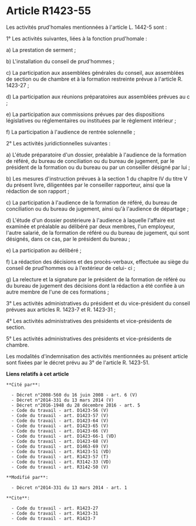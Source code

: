 # Article R1423-55

Les activités prud'homales mentionnées à l'article L. 1442-5 sont : 

1° Les activités suivantes, liées à la fonction prud'homale : 

a) La prestation de serment ; 

b) L'installation du conseil de prud'hommes ; 

c) La participation aux assemblées générales du conseil, aux assemblées de section ou de chambre et à la formation restreinte
prévue à l'article R. 1423-27 ; 

d) La participation aux réunions préparatoires aux assemblées prévues au c ; 

e) La participation aux commissions prévues par des dispositions législatives ou réglementaires ou instituées par le
règlement intérieur ; 

f) La participation à l'audience de rentrée solennelle ;

2° Les activités juridictionnelles suivantes : 

a) L'étude préparatoire d'un dossier, préalable à l'audience de la formation de référé, du bureau de conciliation ou du
bureau de jugement, par le président de la formation ou du bureau ou par un conseiller désigné par lui ; 

b) Les mesures d'instruction prévues à la section 1 du chapitre IV du titre V du présent livre, diligentées par le conseiller
rapporteur, ainsi que la rédaction de son rapport ; 

c) La participation à l'audience de la formation de référé, du bureau de conciliation ou du bureau de jugement, ainsi qu'à
l'audience de départage ; 

d) L'étude d'un dossier postérieure à l'audience à laquelle l'affaire est examinée et préalable au délibéré par deux membres,
l'un employeur, l'autre salarié, de la formation de référé ou du bureau de jugement, qui sont désignés, dans ce cas, par le
président du bureau ; 

e) La participation au délibéré ; 

f) La rédaction des décisions et des procès-verbaux, effectuée au siège du conseil de prud'hommes ou à l'extérieur de celui-
ci ; 

g) La relecture et la signature par le président de la formation de référé ou du bureau de jugement des décisions dont la
rédaction a été confiée à un autre membre de l'une de ces formations ;

3° Les activités administratives du président et du vice-président du conseil prévues aux articles R. 1423-7 et R. 1423-31 ; 

4° Les activités administratives des présidents et vice-présidents de section. 

5° Les activités administratives des présidents et vice-présidents de chambre.

Les modalités d'indemnisation des activités mentionnées au présent article sont fixées par le décret prévu au 3° de l'article
R. 1423-51.

**Liens relatifs à cet article**

	**Cité par**:

	  - Décret n°2008-560 du 16 juin 2008 - art. 6 (V)
	  - Décret n°2014-331 du 13 mars 2014 (V)
	  - Décret n°2016-1948 du 28 décembre 2016 - art. 5
	  - Code du travail - art. D1423-56 (V)
	  - Code du travail - art. D1423-57 (V)
	  - Code du travail - art. D1423-64 (V)
	  - Code du travail - art. D1423-65 (V)
	  - Code du travail - art. D1423-66 (V)
	  - Code du travail - art. D1423-66-1 (VD)
	  - Code du travail - art. D1423-68 (V)
	  - Code du travail - art. D1463-69 (V)
	  - Code du travail - art. R1423-51 (VD)
	  - Code du travail - art. R1423-57 (T)
	  - Code du travail - art. R3142-33 (VD)
	  - Code du travail - art. R3142-50 (V)

	**Modifié par**:

	  - Décret n°2014-331 du 13 mars 2014 - art. 1

	**Cite**:

	  - Code du travail - art. R1423-27
	  - Code du travail - art. R1423-31
	  - Code du travail - art. R1423-7
